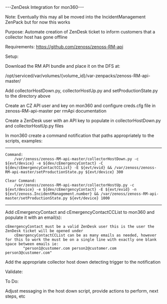 ---ZenDesk Integration for mon360---

Note: Eventually this may all be moved into the IncidentManagement ZenPack but for now this works


Purpose: Automate creation of ZenDesk ticket to inform customers that a collector host has gone offline


Requirements: https://github.com/zenoss/zenoss-RM-api


Setup: 

Download the RM API bundle and place it on the DFS at:

/opt/serviced/var/volumes/{volume_id}/var-zenpacks/zenoss-RM-api-master/

Add collectorHostDown.py, collectorHostUp.py and setProductionState.py to the directory above

Create an CZ API user and key on mon360 and configure creds.cfg file in zenoss-RM-api-master per rmApi documentation

Create a ZenDesk user with an API key to populate in collectorHostDown.py and collectorHostUp.py files

In mon360 create a command notification that paths appropriately to the scripts, examples:

-------------------------------------------------------------
	Command:
		/var/zenoss/zenoss-RM-api-master/collectorHostDown.py -c ${evt/device} -e ${dev/cEmergencyContact} -C ${dev/cEmergencyContactCCList} -E ${evt/evid} && /var/zenoss/zenoss-RM-api-master/setProductionState.py ${evt/device} 300

	Clear Command:
		/var/zenoss/zenoss-RM-api-master/collectorHostUp.py -c ${evt/device} -e ${dev/cEmergencyContact} -E ${evt/evid} -n ${evt/zenoss.IncidentManagement.number} && /var/zenoss/zenoss-RM-api-master/setProductionState.py ${evt/device} 1000

-------------------------------------------------------------

Add cEmergencyContact and cEmergencyContactCCList to mon360 and populate it with an email(s):
	
	cEmergencyContact must be a valid ZenDesk user this is the user the ZenDesk ticket will be opened under
        cEmergencyContactCCList can be as many emails as needed, however for this to work the must be on a single line with exactly one blank space between emails ie:
        	"person1@customer.com person2@customer.com person3@customer.com"

Add the appropriate collector host down detecting trigger to the notification



Validate:


To Do: 

Adjust messaging in the host down script, provide actions to perform, next steps, etc

